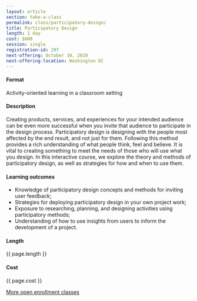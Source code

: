 ```yaml
---
layout: article
section: take-a-class
permalink: class/participatory-design/
title: Participatory Design
length: 1 day
cost: $600
session: single
registration-id: 297
next-offering: October 10, 2019
next-offering-location: Washington DC
---
```


#### Format

Activity-oriented learning in a classroom setting

#### Description

Creating products, services, and experiences for your intended audience can be even more successful when you invite that audience to participate in the design process. Participatory design is designing with the people most affected by the end result, and not just for them. Following this method provides a rich understanding of what people think, feel and believe. It is vital to creating something to meet the needs of those who will use what you design. In this interactive course, we explore the theory and methods of participatory design, as well as strategies for how and when to use them.

#### Learning outcomes

* Knowledge of participatory design concepts and methods for inviting user feedback;
* Strategies for deploying participatory design in your own project work;
* Exposure to researching, planning, and designing activities using participatory methods;
* Understanding of how to use insights from users to inform the development of a project.

#### Length

{{ page.length }}

#### Cost

{{ page.cost }}

[More open enrollment classes](../../take-a-class/open-enrollment-classes/)
